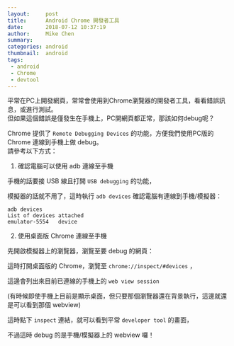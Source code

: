 ```yaml
---
layout:     post
title:      Android Chrome 開發者工具
date:       2018-07-12 10:37:19
author:     Mike Chen
summary:    
categories: android
thumbnail:  android
tags:
 - android
 - Chrome
 - devtool
---
```


平常在PC上開發網頁，常常會使用到Chrome瀏覽器的開發者工具，看看錯誤訊息，或進行測試。<br>
但如果這個錯誤是僅發生在手機上，PC開網頁都正常，那該如何debug呢？<br>

Chrome 提供了 `Remote Debugging Devices` 的功能，方便我們使用PC版的 Chrome 連線到手機上做 debug。 <br>
請參考以下方式：<br>

1. 確認電腦可以使用 adb 連線至手機

手機的話要接 USB 線且打開 `USB debugging` 的功能，<br>

模擬器的話就不用了，這時執行 `adb devices` 確認電腦有連線到手機/模擬器：

```
adb devices
List of devices attached
emulator-5554   device
```

2. 使用桌面版 Chrome 連線至手機

先開啟模擬器上的瀏覽器，瀏覽至要 debug 的網頁：<br>

這時打開桌面版的 Chrome，瀏覽至 `chrome://inspect/#devices` ，<br>

這邊會列出來目前已連線的手機上的 `web view session`<br>

(有時候即使手機上目前是顯示桌面，但只要那個瀏覽器還在背景執行，這邊就還是可以看到那個 webview)<br>

 

這時點下 `inspect` 連結，就可以看到平常 `developer tool` 的畫面，<br>

不過這時 debug 的是手機/模擬器上的 webview 囉！